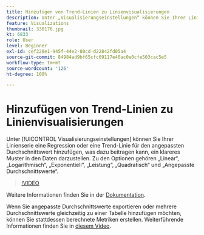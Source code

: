 ```yaml
---
title: Hinzufügen von Trend-Linien zu Linienvisualisierungen
description: Unter „Visualisierungseinstellungen“ können Sie Ihrer Linienserie eine Regression oder eine Trend-Linie für den angepassten Durchschnittswert hinzufügen, was dazu beitragen kann, ein klareres Muster in den Daten darzustellen. Zu den Optionen gehören „Linear“, „Logarithmisch“, „Exponentiell“, „Leistung“, „Quadratisch“ und „Angepasste Durchschnittswerte“.
feature: Visualizations
thumbnail: 330176.jpg
kt: 6833
role: User
level: Beginner
exl-id: cef228e1-945f-44e2-80cd-d22842fd05a4
source-git-commit: 84984ad9bf65cfc69117e40ac0e0cfe503cac5e5
workflow-type: tm+mt
source-wordcount: '126'
ht-degree: 100%

---
```


# Hinzufügen von Trend-Linien zu Linienvisualisierungen

Unter [!UICONTROL Visualisierungseinstellungen] können Sie Ihrer Linienserie eine Regression oder eine Trend-Linie für den angepassten Durchschnittswert hinzufügen, was dazu beitragen kann, ein klareres Muster in den Daten darzustellen. Zu den Optionen gehören „Linear“, „Logarithmisch“, „Exponentiell“, „Leistung“, „Quadratisch“ und „Angepasste Durchschnittswerte“.

>[!VIDEO](https://video.tv.adobe.com/v/343543/?quality=12&learn=on&captions=ger)

Weitere Informationen finden Sie in der [Dokumentation](https://experienceleague.adobe.com/docs/analytics/analyze/analysis-workspace/visualizations/line.html?lang=de#analysis-workspace).

Wenn Sie angepasste Durchschnittswerte exportieren oder mehrere Durchschnittswerte gleichzeitig zu einer Tabelle hinzufügen möchten, können Sie stattdessen berechnete Metriken erstellen. Weiterführende Informationen finden Sie in [diesem Video](https://experienceleague.adobe.com/docs/analytics-learn/tutorials/analysis-workspace/visualizations/using-the-cumulative-average-function-to-apply-metric-smoothing.html?lang=de#analysis-workspace).
